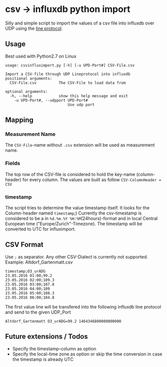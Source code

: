 # csv -> influxdb python import

Silly and simple script to import the values of a csv file into influxdb over UDP using the [line protocol](https://docs.influxdata.com/influxdb/v0.13/write_protocols/line).

## Usage
Best used with Python2.7 on Linux
 
```
usage: csvinfluximport.py [-h] [-u UPD-Port#] CSV-File.csv

Import a CSV-file through UDP Lineprotocol into influxdb
positional arguments:
  CSV-File.csv          The CSV-File to load data from

optional arguments:
  -h, --help            show this help message and exit
    -u UPD-Port#, --udpport UPD-Port#
                            Use udp port

```

## Mapping
###  Measurement Name 
The `CSV-File`-name without `.csv` extension will be used as measurement name.
### Fields
The top row of the CSV-file is considered to hold the key-name (column-header) for every column.
The values are built as follow `CSV-ColumnHeader = CSV`

### timestamp
The script tries to determine the value timestamp itself. It looks for the Column-header named `timestamp`;)
Currently the csv-timestamp is considered to be a in `%d.%m.%Y %H:%M`(24hours)-format and in local Central European time ("Europe/Zurich"-Timezone).
The timestamp will be converted to UTC for influximport.

## CSV Format
Use `;` as separator. Any other CSV-Dialect is currently not supported.
Example: Altdorf_Gartenmatt.csv
```
timestamp;O3_urADG
23.05.2016 01:00;99.2
23.05.2016 02:00;109.3
23.05.2016 03:00;107.8
23.05.2016 04:00;109
23.05.2016 05:00;108.3
23.05.2016 06:00;104.8
```
The first value line will be transfered into the following influxdb line protocol and send to the given UDP_Port
```
Altdorf_Gartenmatt O3_urADG=99.2 1464346800000000000
```


## Future extensions / Todos
- Specify the timestamp-column as option
- Specify the local-time zone as option or skip the time conversion in case the timestamp is already UTC 

